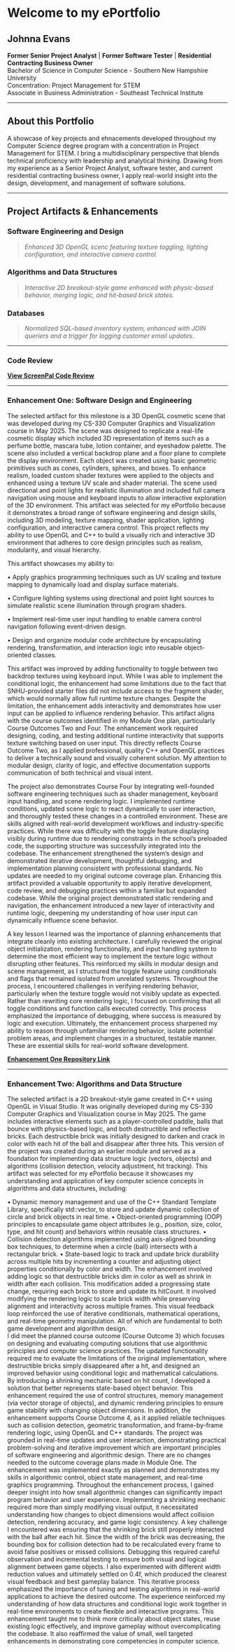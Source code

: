 # **Welcome to my ePortfolio**

## **Johnna Evans**
**Former Senior Project Analyst** | **Former Software Tester** | **Residential Contracting Business Owner**  
Bachelor of Science in Computer Science - Southern New Hampshire University  
Concentration: Project Management for STEM  
Associate in Business Administration - Southeast Technical Institute  

---
## About this Portfolio
A showcase of key projects and ehnacements developed throughout my Computer Science degree program with a concentration in Project Management for STEM. I bring a multidisciplinary perspective that blends technical proficiency with leadership and analytical thinking. Drawing from my experience as a Senior Project Analyst, software tester, and current residential contracting business owner, I apply real-world insight into the design, development, and management of software solutions. 

---
## Project Artifacts & Enhancements  

### Software Engineering and Design  
> *Enhanced 3D OpenGL scenc featuring texture toggling, lighting configuration, and interactive camera control.*

### Algorithms and Data Structures  
> *Interactive 2D breakout-style game enhanced with physic-based behavior, merging logic, and hit-based brick states.*

### Databases 
> *Normalized SQL-based inventory system, enhanced with JOIN queriers and a trigger for logging customer email updates.*
 
---

### Code Review 
**[View ScreenPal Code Review](https://go.screenpal.com/watch/cTQtYpnDuTP)** 

---

### Enhancement One: Software Design and Engineering 
The selected artifact for this milestone is a 3D OpenGL cosmetic scene that was developed during my CS-330 Computer Graphics and Visualization course in May 2025. The scene was designed to replicate a real-life cosmetic display which included 3D representation of items such as a perfume bottle, mascara tube, lotion container, and eyeshadow palette. The scene also included a vertical backdrop plane and a floor plane to complete the display environment. Each object was created using basic geometric primitives such as cones, cylinders, spheres, and boxes.  To enhance realism, loaded custom shader textures were applied to the objects and enhanced using a texture UV scale and shader material.  The scene used directional and point lights for realistic illumination and included full camera navigation using mouse and keyboard inputs to allow interactive exploration of the 3D environment. 
	This artifact was selected for my ePortfolio because it demonstrates a broad range of software engineering and design skills, including 3D modeling, texture mapping, shader application, lighting configuration, and interactive camera control.  This project reflects my ability to use OpenGL and C++ to build a visually rich and interactive 3D environment that adheres to core design principles such as realism, modularity, and visual hierarchy. 
	
This artifact showcases my ability to: 

•	Apply graphics programming techniques such as UV scaling and texture mapping to dynamically load and display surface materials. 

•	Configure lighting systems using directional and point light sources to simulate realistic scene illumination through program shaders. 

•	Implement real-time user input handling to enable camera control navigation following event-driven design. 

•	Design and organize modular code architecture by encapsulating rendering, transformation, and interaction logic into reusable object-oriented classes. 

This artifact was improved by adding functionality to toggle between two backdrop textures using keyboard input.  While I was able to implement the conditional logic, the enhancement had some limitations due to the fact that SNHU-provided starter files did not include access to the fragment shader, which would normally allow full runtime texture changes. Despite the limitation, the enhancement adds interactivity and demonstrates how user input can be applied to influence rendering behavior. 
This artifact aligns with the course outcomes identified in my Module One plan, particularly Course Outcomes Two and Four. The enhancement work required designing, coding, and testing additional runtime interactivity that supports texture switching based on user input.  This directly reflects Course Outcome Two, as I applied professional, quality C++ and OpenGL practices to deliver a technically sound and visually coherent solution.  My attention to modular design, clarity of logic, and effective documentation supports communication of both technical and visual intent. 

The project also demonstrates Course Four by integrating well-founded software engineering techniques such as shader management, keyboard input handling, and scene rendering logic.  I implemented runtime conditions, updated scene logic to react dynamically to user interaction, and thoroughly tested these changes in a controlled environment.  These are skills aligned with real-world development workflows and industry-specific practices. 
While there was difficulty with the toggle feature displaying visibly during runtime due to rendering constraints in the school’s preloaded code, the supporting structure was successfully integrated into the codebase.  The enhancement strengthened the system’s design and demonstrated iterative development, thoughtful debugging, and implementation planning consistent with professional standards. No updates are needed to my original outcome coverage plan. 
Enhancing this artifact provided a valuable opportunity to apply iterative development, code review, and debugging practices within a familiar but expanded codebase. While the original project demonstrated static rendering and navigation, the enhancement introduced a new layer of interactivity and runtime logic, deepening my understanding of how user input can dynamically influence scene behavior. 

A key lesson I learned was the importance of planning enhancements that integrate cleanly into existing architecture.  I carefully reviewed the original object initialization, rendering functionality, and input handling system to determine the most efficient way to implement the texture logic without disrupting other features.  This reinforced my skills in modular design and scene management, as I structured the toggle feature using conditionals and flags that remained isolated from unrelated systems. Throughout the process, I encountered challenges in verifying rendering behavior, particularly when the texture toggle would not visibly update as expected.  Rather than rewriting core rendering logic, I focused on confirming that all toggle conditions and function calls executed correctly.  This process emphasized the importance of debugging, where success is measured by logic and execution.  Ultimately, the enhancement process sharpened my ability to reason through unfamiliar rendering behavior, isolate potential problem areas, and implement changes in a structured, testable manner.  These are essential skills for real-world software development. 

**[Enhancement One Repository Link](https://github.com/JEvans79/EnhancementOne_Software_Design_and_Engineering)**

--- 
### Enhancement Two: Algorithms and Data Structure 
The selected artifact is a 2D breakout-style game created in C++ using OpenGL in Visual Studio.  It was originally developed during my CS-330 Computer Graphics and Visualization course in May 2025. The game includes interactive elements such as a player-controlled paddle, balls that bounce with physics-based logic, and both destructible and reflective bricks.  Each destructible brick was initially designed to darken and crack in color with each hit of the ball and disappear after three hits. This version of the project was created during an earlier module and served as a foundation for implementing data structure logic (vectors, objects) and algorithms (collision detection, velocity adjustment, hit tracking).
	This artifact was selected for my ePortfolio because it showcases my understanding and application of key computer science concepts in algorithms and data structures, including: 
	
•	Dynamic memory management and use of the C++ Standard Template Library, specifically std::vector, to store and update dynamic collection of circle and brick objects in real time. 
•	Object-oriented programming (OOP) principles to encapsulate game object attributes (e.g., position, size, color, type, and hit count) and behaviors within reusable class structures. 
•	Collision detection algorithms implemented using axis-aligned bounding box techniques, to determine when a circle (ball) intersects with a rectangular brick.
•	State-based logic to track and update brick durability across multiple hits by incrementing a counter and adjusting object properties conditionally by color and width.
The enhancement involved adding logic so that destructible bricks dim in color as well as shrink in width after each collision.  This modification added a progressing state change, requiring each brick to store and update its hitCount.  It involved modifying the rendering logic to scale brick width while preserving alignment and interactivity across multiple frames.  This visual feedback loop reinforced the use of iterative conditionals, mathematical operations, and real-time geometry manipulation.  All of which are fundamental to both game development and algorithm design.  
	I did meet the planned course outcome (Course Outcome 3) which focuses on designing and evaluating computing solutions that use algorithmic principles and computer science practices.  The updated functionality required me to evaluate the limitations of the original implementation, where destructible bricks simply disappeared after a hit, and designed an improved behavior using conditional logic and mathematical calculations.  By introducing a shrinking mechanic based on hit count, I developed a solution that better represents state-based object behavior.  This enhancement required the use of control structures, memory management (via vector storage of objects), and dynamic rendering principles to ensure game stability with changing object dimensions.
	In addition, the enhancement supports Course Outcome 4, as it applied reliable techniques such as collision detection, geometric transformation, and frame-by-frame rendering logic, using OpenGL and C++ standards.  The project was grounded in real-time updates and user interaction, demonstrating practical problem-solving and iterative improvement which are important principles of software engineering and algorithmic design. 
	There are no changes needed to the outcome coverage plans made in Module One.  The enhancement was implemented exactly as planned and demonstrates my skills in algorithmic control, object state management, and real-time graphics programming. 
	Throughout the enhancement process, I gained deeper insight into how small algorithmic changes can significantly impact program behavior and user experience.  Implementing a shrinking mechanic required more than simply modifying visual output, it necessitated understanding how changes to object dimensions would affect collision detection, rendering accuracy, and game logic consistency.  A key challenge I encountered was ensuring that the shrinking brick still properly interacted with the ball after each hit.  Since the width of the brick was decreasing, the bounding box for collision detection had to be recalculated every frame to avoid false positives or missed collisions.  Debugging this required careful observation and incremental testing to ensure both visual and logical alignment between game objects. 
	I also experimented with different width reduction values and ultimately settled on 0.4f, which produced the clearest visual feedback and best gameplay balance.  This iterative process emphasized the importance of tuning and testing algorithms in real-world applications to achieve the desired outcome.  The experience reinforced my understanding of how data structures and conditional logic work together in real-time environments to create flexible and interactive programs. 
	This enhancement taught me to think more critically about object states, reuse existing logic effectively, and improve gameplay without overcomplicating the codebase.  It also reaffirmed the value of small, well targeted enhancements in demonstrating core competencies in computer science.  	




